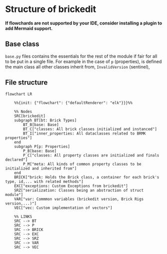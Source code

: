 # Structure of brickedit

**If flowchards are not supported by your IDE, consider installing a plugin to add Mermaid support.**

## Base class

`base.py` files contains the essentials for the rest of the module if fair for all to be put in a single file. For example in the case of `p` (properties), is defined the main class all other classes inherit from, `InvalidVersion` (sentinel),  

## File structure 
```mermaid
flowchart LR

    %%{init: {"flowchart": {"defaultRenderer": "elk"}}}%%

    %% Nodes
    SRC[brickedit]
    subgraph BT[bt: Brick Types]
        BT_B[base: Base]
        BT_C["classes: All brick classes initialized and instanced"]
        BT_I["inner_properties: All dataclasses related to BRMK properties"]
    end
    subgraph P[p: Properties]
        P_B[base: Base]
        P_C["classes: All property classes are initialized and finals declared"]
        P_M["meta: All kinds of common property classes to be initialized and inherited from"]
    end
    BRICK["brick: Holds the Brick class, a container for each brick's type, id,... with related methods"]
    EXC["exceptions: Custom Exceptions from brickedit"]
    SRZ["serialization: Classes being an abstraction of struct module"]
    VAR["var: Commmon variables (brickedit version, Brick Rigs version,...)"]
    VEC["vec: Custom implementation of vectors"]

    %% LINKS
    SRC --> BT
    SRC --> P
    SRC --> BRICK
    SRC --> EXC
    SRC --> SRZ
    SRC --> VAR
    SRC --> VEC
```
